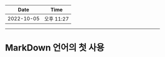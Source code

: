|    Date    |   Time   |
|:----------:|:--------:|
| 2022-10-05 | 오후 11:27 |

---

# MarkDown 언어의 첫 사용

